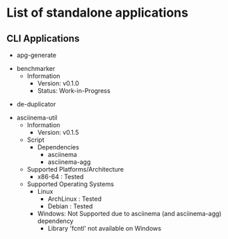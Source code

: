 List of standalone applications
===============================

## CLI Applications
+ apg-generate
- benchmarker
    - Information
        + Version: v0.1.0
        + Status: Work-in-Progress
+ de-duplicator
- asciinema-util
    - Information
        + Version: v0.1.5
    - Script
        - Dependencies
            + asciinema
            + asciinema-agg
    - Supported Platforms/Architecture
        + x86-64 : Tested
    - Supported Operating Systems
        - Linux
            + ArchLinux : Tested
            + Debian : Tested
        - Windows: Not Supported due to asciinema (and asciinema-agg) dependency
            + Library 'fcntl' not available on Windows

